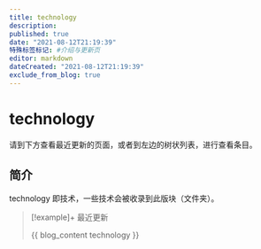 ```yaml
---
title: technology
description:
published: true
date: "2021-08-12T21:19:39"
特殊标签标记: #介绍与更新页
editor: markdown
dateCreated: "2021-08-12T21:19:39"
exclude_from_blog: true
---
```


# technology

请到下方查看最近更新的页面，或者到左边的树状列表，进行查看条目。

## 简介

technology 即技术，一些技术会被收录到此版块（文件夹）。

> [!example]+ 最近更新
>
> {{ blog_content technology }}
